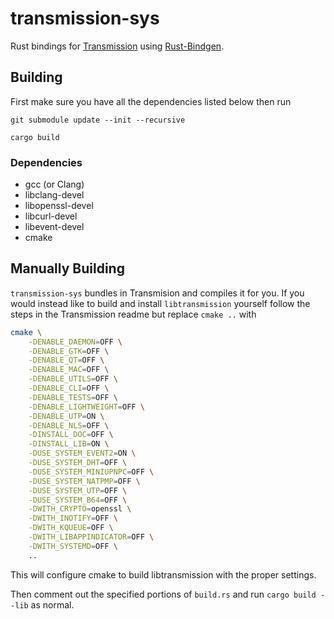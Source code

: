 # transmission-sys
Rust bindings for [Transmission](https://transmissionbt.com/) using [Rust-Bindgen](https://github.com/rust-lang/rust-bindgen).

## Building

First make sure you have all the dependencies listed below then run

`git submodule update --init --recursive`

`cargo build`

### Dependencies
- gcc (or Clang)
- libclang-devel
- libopenssl-devel
- libcurl-devel
- libevent-devel
- cmake


## Manually Building
`transmission-sys` bundles in Transmision and compiles it for you.
If you would instead like to build and install `libtransmission` yourself
follow the steps in the Transmission readme but replace `cmake ..` with

```sh
cmake \
    -DENABLE_DAEMON=OFF \
    -DENABLE_GTK=OFF \
    -DENABLE_QT=OFF \
    -DENABLE_MAC=OFF \
    -DENABLE_UTILS=OFF \
    -DENABLE_CLI=OFF \
    -DENABLE_TESTS=OFF \
    -DENABLE_LIGHTWEIGHT=OFF \
    -DENABLE_UTP=ON \
    -DENABLE_NLS=OFF \
    -DINSTALL_DOC=OFF \
    -DINSTALL_LIB=ON \
    -DUSE_SYSTEM_EVENT2=ON \
    -DUSE_SYSTEM_DHT=OFF \
    -DUSE_SYSTEM_MINIUPNPC=OFF \
    -DUSE_SYSTEM_NATPMP=OFF \
    -DUSE_SYSTEM_UTP=OFF \
    -DUSE_SYSTEM_B64=OFF \
    -DWITH_CRYPTO=openssl \
    -DWITH_INOTIFY=OFF \
    -DWITH_KQUEUE=OFF \
    -DWITH_LIBAPPINDICATOR=OFF \
    -DWITH_SYSTEMD=OFF \
    ..
```
This will configure cmake to build libtransmission with the proper settings.

Then comment out the specified portions of `build.rs` and run `cargo build --lib` as normal.